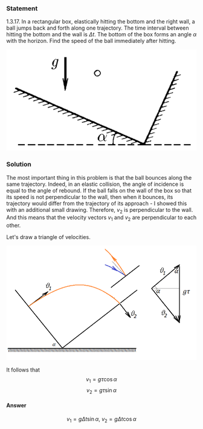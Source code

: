 ###  Statement 

$1.3.17.$ In a rectangular box, elastically hitting the bottom and the right wall, a ball jumps back and forth along one trajectory. The time interval between hitting the bottom and the wall is $\Delta t$. The bottom of the box forms an angle $\alpha$ with the horizon. Find the speed of the ball immediately after hitting. 

![ For problem $1.3.17$ |506x269, 34%](../../img/1.3.17/statement.png)

### Solution

The most important thing in this problem is that the ball bounces along the same trajectory. Indeed, in an elastic collision, the angle of incidence is equal to the angle of rebound. If the ball falls on the wall of the box so that its speed is not perpendicular to the wall, then when it bounces, its trajectory would differ from the trajectory of its approach - I showed this with an additional small drawing. Therefore, $v_2$ is perpendicular to the wall. And this means that the velocity vectors $v_1$ and $v_2$ are perpendicular to each other. 

Let's draw a triangle of velocities. 

![ Velocity triangle |814x489, 59%](../../img/1.3.17/drawing.png)

It follows that $$v_1 = g \tau\cos\alpha$$ $$v_2 = g \tau\sin\alpha$$ 

#### Answer

$$v_{1}=g\Delta t\sin\alpha\text{, }v_{2}=g\Delta t\cos\alpha$$ 
